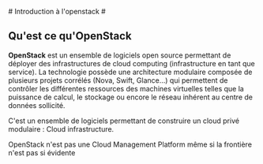 # Introduction à l'openstack #

## Qu'est ce qu'OpenStack ##

**OpenStack** est un ensemble de logiciels open source permettant de déployer des infrastructures de cloud computing (infrastructure en tant que service). La technologie possède une architecture modulaire composée de plusieurs projets corrélés (Nova, Swift, Glance...) qui permettent de contrôler  les différentes ressources des machines virtuelles telles que la  puissance de calcul, le stockage ou encore le réseau inhérent au centre de données sollicité.

C'est un ensemble de logiciels permettant de construire un cloud privé modulaire : Cloud infrastructure.

OpenStack n'est pas une Cloud Management Platform même si la frontière n'est pas si évidente